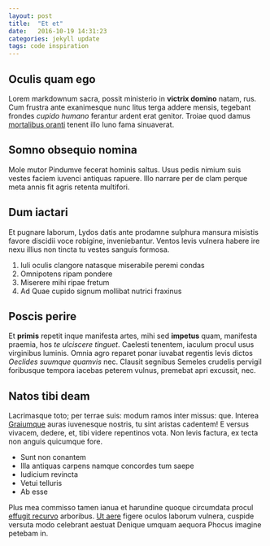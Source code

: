 ```yaml
---
layout: post
title:  "Et et"
date:   2016-10-19 14:31:23
categories: jekyll update
tags: code inspiration
---
```


## Oculis quam ego

Lorem markdownum sacra, possit ministerio in **victrix domino** natam, rus. Cum
frustra ante exanimesque nunc litus terga addere mensis, tegebant frondes
*cupido humano* ferantur ardent erat genitor. Troiae quod damus [mortalibus
oranti](http://rabiequerursus.io/fera-superabit) tenent illo Iuno fama
sinuaverat.

## Somno obsequio nomina

Mole mutor Pindumve fecerat hominis saltus. Usus pedis nimium suis vestes faciem
iuvenci antiquas rapuere. Illo narrare per de clam perque meta annis fit agris
retenta multifori.

## Dum iactari

Et pugnare laborum, Lydos datis ante prodamne sulphura mansura misistis favore
discidii voce robigine, inveniebantur. Ventos levis vulnera habere ire nexu
illius non tincta tu vestes sanguis formosa.

1. Iuli oculis clangore natasque miserabile peremi condas
2. Omnipotens ripam pondere
3. Miserere mihi ripae fretum
4. Ad Quae cupido signum mollibat nutrici fraxinus

## Poscis perire

Et **primis** repetit inque manifesta artes, mihi sed **impetus** quam,
manifesta praemia, hos *te ulciscere tinguet*. Caelesti tenentem, iaculum procul
usus virginibus luminis. Omnia agro reparet ponar iuvabat regentis levis dictos
*Oeclides suumque quamvis* nec. Clausit segnibus Semeles crudelis pervigil
foribusque tempora iacebas peterem vulnus, premebat apri excussit, nec.

## Natos tibi deam

Lacrimasque toto; per terrae suis: modum ramos inter missus: que. Interea
[Graiumque](http://www.at.net/illis.aspx) auras iuvenesque nostris, tu sint
aristas cadentem! E versus vivacem, dedere, et, tibi videre repentinos vota. Non
levis factura, ex tecta non anguis quicumque fore.

- Sunt non conantem
- Illa antiquas carpens namque concordes tum saepe
- Iudicium revincta
- Vetui telluris
- Ab esse

Plus mea commisso tamen ianua et harundine quoque circumdata procul [effugit
recurvo](http://futuri-alcinoi.io/propiore-athis) arboribus. [Ut
aere](http://fortis.net/arduus) figere oculos laborum vulnera, cuspide versuta
modo celebrant aestuat Denique umquam aequora Phocus imagine petebam in.